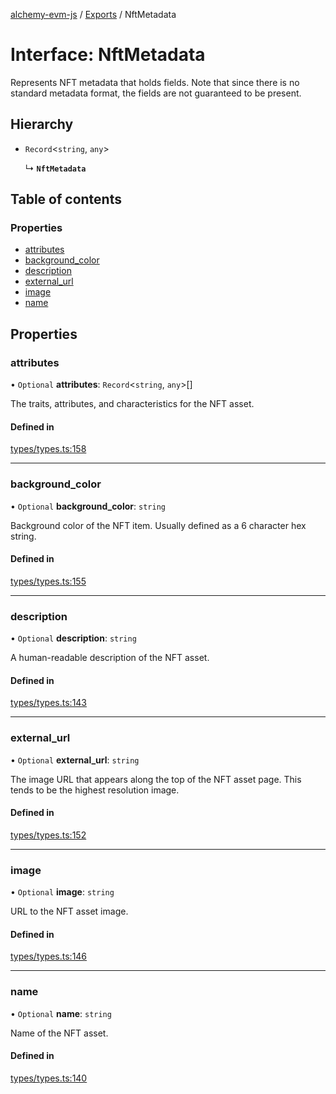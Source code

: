 [alchemy-evm-js](../README.md) / [Exports](../modules.md) / NftMetadata

# Interface: NftMetadata

Represents NFT metadata that holds fields. Note that since there is no
standard metadata format, the fields are not guaranteed to be present.

## Hierarchy

- `Record`<`string`, `any`\>

  ↳ **`NftMetadata`**

## Table of contents

### Properties

- [attributes](NftMetadata.md#attributes)
- [background\_color](NftMetadata.md#background_color)
- [description](NftMetadata.md#description)
- [external\_url](NftMetadata.md#external_url)
- [image](NftMetadata.md#image)
- [name](NftMetadata.md#name)

## Properties

### attributes

• `Optional` **attributes**: `Record`<`string`, `any`\>[]

The traits, attributes, and characteristics for the NFT asset.

#### Defined in

[types/types.ts:158](https://github.com/alchemyplatform/alchemy-evm-js/blob/0259d36/src/types/types.ts#L158)

___

### background\_color

• `Optional` **background\_color**: `string`

Background color of the NFT item. Usually defined as a 6 character hex string.

#### Defined in

[types/types.ts:155](https://github.com/alchemyplatform/alchemy-evm-js/blob/0259d36/src/types/types.ts#L155)

___

### description

• `Optional` **description**: `string`

A human-readable description of the NFT asset.

#### Defined in

[types/types.ts:143](https://github.com/alchemyplatform/alchemy-evm-js/blob/0259d36/src/types/types.ts#L143)

___

### external\_url

• `Optional` **external\_url**: `string`

The image URL that appears along the top of the NFT asset page. This tends
to be the highest resolution image.

#### Defined in

[types/types.ts:152](https://github.com/alchemyplatform/alchemy-evm-js/blob/0259d36/src/types/types.ts#L152)

___

### image

• `Optional` **image**: `string`

URL to the NFT asset image.

#### Defined in

[types/types.ts:146](https://github.com/alchemyplatform/alchemy-evm-js/blob/0259d36/src/types/types.ts#L146)

___

### name

• `Optional` **name**: `string`

Name of the NFT asset.

#### Defined in

[types/types.ts:140](https://github.com/alchemyplatform/alchemy-evm-js/blob/0259d36/src/types/types.ts#L140)

